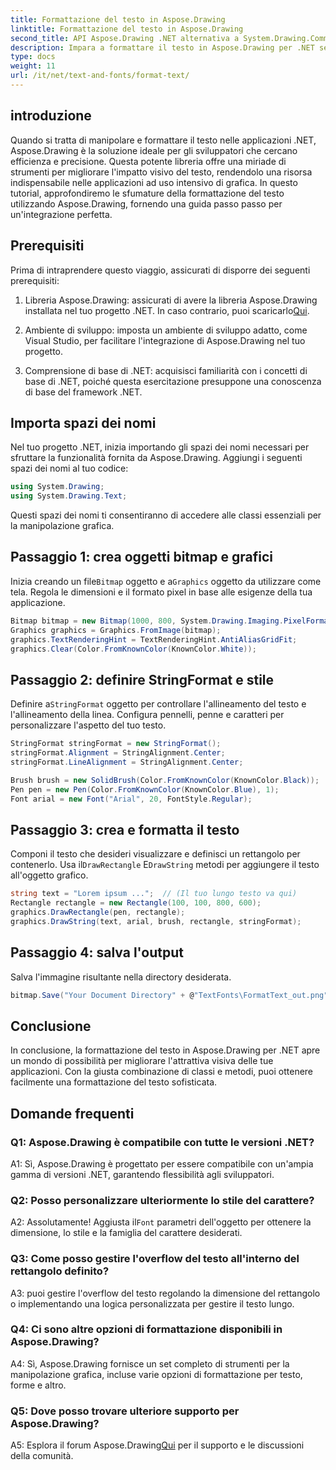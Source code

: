 ```yaml
---
title: Formattazione del testo in Aspose.Drawing
linktitle: Formattazione del testo in Aspose.Drawing
second_title: API Aspose.Drawing .NET alternativa a System.Drawing.Common
description: Impara a formattare il testo in Aspose.Drawing per .NET senza sforzo. Guida passo passo con esempi.
type: docs
weight: 11
url: /it/net/text-and-fonts/format-text/
---
```

## introduzione

Quando si tratta di manipolare e formattare il testo nelle applicazioni .NET, Aspose.Drawing è la soluzione ideale per gli sviluppatori che cercano efficienza e precisione. Questa potente libreria offre una miriade di strumenti per migliorare l'impatto visivo del testo, rendendolo una risorsa indispensabile nelle applicazioni ad uso intensivo di grafica. In questo tutorial, approfondiremo le sfumature della formattazione del testo utilizzando Aspose.Drawing, fornendo una guida passo passo per un'integrazione perfetta.

## Prerequisiti

Prima di intraprendere questo viaggio, assicurati di disporre dei seguenti prerequisiti:

1.  Libreria Aspose.Drawing: assicurati di avere la libreria Aspose.Drawing installata nel tuo progetto .NET. In caso contrario, puoi scaricarlo[Qui](https://releases.aspose.com/drawing/net/).

2. Ambiente di sviluppo: imposta un ambiente di sviluppo adatto, come Visual Studio, per facilitare l'integrazione di Aspose.Drawing nel tuo progetto.

3. Comprensione di base di .NET: acquisisci familiarità con i concetti di base di .NET, poiché questa esercitazione presuppone una conoscenza di base del framework .NET.

## Importa spazi dei nomi

Nel tuo progetto .NET, inizia importando gli spazi dei nomi necessari per sfruttare la funzionalità fornita da Aspose.Drawing. Aggiungi i seguenti spazi dei nomi al tuo codice:

```csharp
using System.Drawing;
using System.Drawing.Text;
```

Questi spazi dei nomi ti consentiranno di accedere alle classi essenziali per la manipolazione grafica.

## Passaggio 1: crea oggetti bitmap e grafici

 Inizia creando un file`Bitmap` oggetto e a`Graphics` oggetto da utilizzare come tela. Regola le dimensioni e il formato pixel in base alle esigenze della tua applicazione.

```csharp
Bitmap bitmap = new Bitmap(1000, 800, System.Drawing.Imaging.PixelFormat.Format32bppPArgb);
Graphics graphics = Graphics.FromImage(bitmap);
graphics.TextRenderingHint = TextRenderingHint.AntiAliasGridFit;
graphics.Clear(Color.FromKnownColor(KnownColor.White));
```

## Passaggio 2: definire StringFormat e stile

 Definire a`StringFormat` oggetto per controllare l'allineamento del testo e l'allineamento della linea. Configura pennelli, penne e caratteri per personalizzare l'aspetto del tuo testo.

```csharp
StringFormat stringFormat = new StringFormat();
stringFormat.Alignment = StringAlignment.Center;
stringFormat.LineAlignment = StringAlignment.Center;

Brush brush = new SolidBrush(Color.FromKnownColor(KnownColor.Black));
Pen pen = new Pen(Color.FromKnownColor(KnownColor.Blue), 1);
Font arial = new Font("Arial", 20, FontStyle.Regular);
```

## Passaggio 3: crea e formatta il testo

Componi il testo che desideri visualizzare e definisci un rettangolo per contenerlo. Usa il`DrawRectangle` E`DrawString` metodi per aggiungere il testo all'oggetto grafico.

```csharp
string text = "Lorem ipsum ...";  // (Il tuo lungo testo va qui)
Rectangle rectangle = new Rectangle(100, 100, 800, 600);
graphics.DrawRectangle(pen, rectangle);
graphics.DrawString(text, arial, brush, rectangle, stringFormat);
```

## Passaggio 4: salva l'output

Salva l'immagine risultante nella directory desiderata.

```csharp
bitmap.Save("Your Document Directory" + @"TextFonts\FormatText_out.png");
```

## Conclusione

In conclusione, la formattazione del testo in Aspose.Drawing per .NET apre un mondo di possibilità per migliorare l'attrattiva visiva delle tue applicazioni. Con la giusta combinazione di classi e metodi, puoi ottenere facilmente una formattazione del testo sofisticata.

## Domande frequenti

### Q1: Aspose.Drawing è compatibile con tutte le versioni .NET?

A1: Sì, Aspose.Drawing è progettato per essere compatibile con un'ampia gamma di versioni .NET, garantendo flessibilità agli sviluppatori.

### Q2: Posso personalizzare ulteriormente lo stile del carattere?

 A2: Assolutamente! Aggiusta il`Font` parametri dell'oggetto per ottenere la dimensione, lo stile e la famiglia del carattere desiderati.

### Q3: Come posso gestire l'overflow del testo all'interno del rettangolo definito?

A3: puoi gestire l'overflow del testo regolando la dimensione del rettangolo o implementando una logica personalizzata per gestire il testo lungo.

### Q4: Ci sono altre opzioni di formattazione disponibili in Aspose.Drawing?

A4: Sì, Aspose.Drawing fornisce un set completo di strumenti per la manipolazione grafica, incluse varie opzioni di formattazione per testo, forme e altro.

### Q5: Dove posso trovare ulteriore supporto per Aspose.Drawing?

 A5: Esplora il forum Aspose.Drawing[Qui](https://forum.aspose.com/c/diagram/17) per il supporto e le discussioni della comunità.